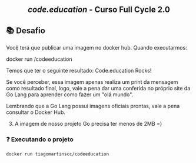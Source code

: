 <h2 align="center">
    <i>code.education</i> - Curso Full Cycle 2.0
</h2>

## 📚 Desafio

Você terá que publicar uma imagem no docker hub. Quando executarmos:

docker run <seu-user>/codeeducation

Temos que ter o seguinte resultado: Code.education Rocks!

Se você perceber, essa imagem apenas realiza um print da mensagem como resultado final, logo, vale a pena dar uma conferida no próprio site da Go Lang para aprender como fazer um "olá mundo".

Lembrando que a Go Lang possui imagens oficiais prontas, vale a pena consultar o Docker Hub.

3) A imagem de nosso projeto Go precisa ter menos de 2MB =)

### ❓ Executando o projeto

```bash
docker run tiagomartinscc/codeeducation
```